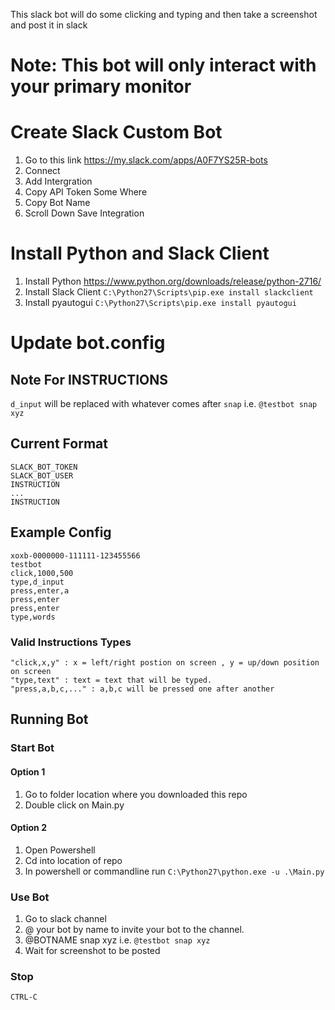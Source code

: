 This slack bot will do some clicking and typing and then take a screenshot and post it in slack

# Note: This bot will only interact with your primary monitor

# Create Slack Custom Bot
1. Go to this link https://my.slack.com/apps/A0F7YS25R-bots
2. Connect
3. Add Intergration
4. Copy API Token Some Where
6. Copy Bot Name
5. Scroll Down Save Integration

# Install Python and Slack Client
1. Install Python https://www.python.org/downloads/release/python-2716/
2. Install Slack Client `C:\Python27\Scripts\pip.exe install slackclient`
3. Install pyautogui `C:\Python27\Scripts\pip.exe install pyautogui`

# Update bot.config 
## Note For INSTRUCTIONS
`d_input` will be replaced with whatever comes after `snap` i.e. `@testbot snap xyz`

## Current Format
```
SLACK_BOT_TOKEN
SLACK_BOT_USER
INSTRUCTION
...
INSTRUCTION
```

## Example Config
```
xoxb-0000000-111111-123455566
testbot
click,1000,500
type,d_input
press,enter,a
press,enter
press,enter
type,words
```

### Valid Instructions Types
```"click,x,y" : x = left/right postion on screen , y = up/down position on screen ```<br>
```"type,text" : text = text that will be typed. ```<br>
```"press,a,b,c,..." : a,b,c will be pressed one after another```<br>

## Running Bot
### Start Bot
#### Option 1
1. Go to folder location where you downloaded this repo
2. Double click on Main.py
#### Option 2
1. Open Powershell
2. Cd into location of repo 
3. In powershell or commandline run `C:\Python27\python.exe -u .\Main.py`
### Use Bot
1. Go to slack channel 
2. @ your bot by name to invite your bot to the channel.
3. @BOTNAME snap xyz i.e. `@testbot snap xyz`
4. Wait for screenshot to be posted
### Stop
`CTRL-C`